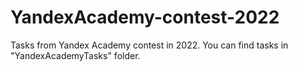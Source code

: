 # YandexAcademy-contest-2022
Tasks from Yandex Academy contest in 2022. You can find tasks in "YandexAcademyTasks" folder.
